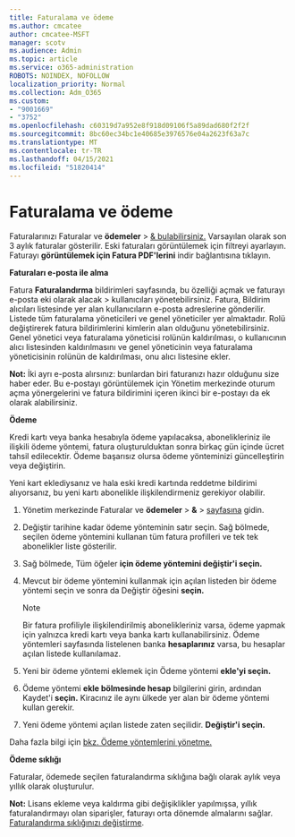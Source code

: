 ```yaml
---
title: Faturalama ve ödeme
ms.author: cmcatee
author: cmcatee-MSFT
manager: scotv
ms.audience: Admin
ms.topic: article
ms.service: o365-administration
ROBOTS: NOINDEX, NOFOLLOW
localization_priority: Normal
ms.collection: Adm_O365
ms.custom:
- "9001669"
- "3752"
ms.openlocfilehash: c60319d7a952e8f918d09106f5a89dad680f2f2f
ms.sourcegitcommit: 8bc60ec34bc1e40685e3976576e04a2623f63a7c
ms.translationtype: MT
ms.contentlocale: tr-TR
ms.lasthandoff: 04/15/2021
ms.locfileid: "51820414"
---
```

# <a name="billing-and-payment"></a>Faturalama ve ödeme

Faturalarınızı Faturalar ve **ödemeler**  >  [& bulabilirsiniz.](https://go.microsoft.com/fwlink/p/?linkid=848039)  Varsayılan olarak son 3 aylık faturalar gösterilir.  Eski faturaları görüntülemek için filtreyi ayarlayın.  Faturayı **görüntülemek için Fatura PDF'lerini** indir bağlantısına tıklayın.

**Faturaları e-posta ile alma**

Fatura **Faturalandırma** bildirimleri sayfasında, bu özelliği açmak ve faturayı e-posta eki olarak alacak  >  [](https://go.microsoft.com/fwlink/p/?linkid=853212) kullanıcıları yönetebilirsiniz.  Fatura, Bildirim alıcıları listesinde yer alan kullanıcıların e-posta adreslerine gönderilir. Listede tüm faturalama yöneticileri ve genel yöneticiler yer almaktadır.  Rolü değiştirerek fatura bildirimlerini kimlerin alan olduğunu yönetebilirsiniz.  Genel yönetici veya faturalama yöneticisi rolünün kaldırılması, o kullanıcının alıcı listesinden kaldırılmasını ve genel yöneticinin veya faturalama yöneticisinin rolünün de kaldırılması, onu alıcı listesine ekler.

**Not:** İki ayrı e-posta alırsınız: bunlardan biri faturanızı hazır olduğunu size haber eder. Bu e-postayı görüntülemek için Yönetim merkezinde oturum açma yönergelerini ve fatura bildirimini içeren ikinci bir e-postayı da ek olarak alabilirsiniz.

**Ödeme**

Kredi kartı veya banka hesabıyla ödeme yapılacaksa, abonelikleriniz ile ilişkili ödeme yöntemi, fatura oluşturulduktan sonra birkaç gün içinde ücret tahsil edilecektir. Ödeme başarısız olursa ödeme yönteminizi güncelleştirin veya değiştirin.

Yeni kart eklediysanız ve hala eski kredi kartında reddetme bildirimi alıyorsanız, bu yeni kartı abonelikle ilişkilendirmeniz gerekiyor olabilir.

1. Yönetim merkezinde Faturalar ve **ödemeler**  >  **&**  >  [sayfasına](https://go.microsoft.com/fwlink/p/?linkid=2018806) gidin.

2. Değiştir tarihine kadar ödeme yönteminin satır seçin. Sağ bölmede, seçilen ödeme yöntemini kullanan tüm fatura profilleri ve tek tek abonelikler liste gösterilir.

3. Sağ bölmede, Tüm öğeler **için ödeme yöntemini değiştir'i seçin.**

4. Mevcut bir ödeme yöntemini kullanmak için açılan listeden bir ödeme yöntemi seçin ve sonra da Değiştir öğesini **seçin.**

    > [!NOTE]
    > Bir fatura profiliyle ilişkilendirilmiş abonelikleriniz varsa, ödeme yapmak için yalnızca kredi kartı veya banka kartı kullanabilirsiniz. Ödeme yöntemleri sayfasında listelenen banka **hesaplarınız** varsa, bu hesaplar açılan listede kullanılamaz.

5. Yeni bir ödeme yöntemi eklemek için Ödeme yöntemi **ekle'yi seçin.**

6. Ödeme yöntemi **ekle bölmesinde hesap** bilgilerini girin, ardından Kaydet'i **seçin.** Kiracınız ile aynı ülkede yer alan bir ödeme yöntemi kullan gerekir.

7. Yeni ödeme yöntemi açılan listede zaten seçilidir. **Değiştir'i seçin.**

Daha fazla bilgi için [bkz. Ödeme yöntemlerini yönetme.](https://docs.microsoft.com/microsoft-365/commerce/billing-and-payments/manage-payment-methods)

**Ödeme sıklığı**

Faturalar, ödemede seçilen faturalandırma sıklığına bağlı olarak aylık veya yıllık olarak oluşturulur.  

**Not:** Lisans ekleme veya kaldırma gibi değişiklikler yapılmışsa, yıllık faturalandırmayı olan siparişler, faturayı orta dönemde almalarını sağlar. [Faturalandırma sıklığınızı değiştirme](https://docs.microsoft.com/microsoft-365/commerce/billing-and-payments/change-payment-frequency).
